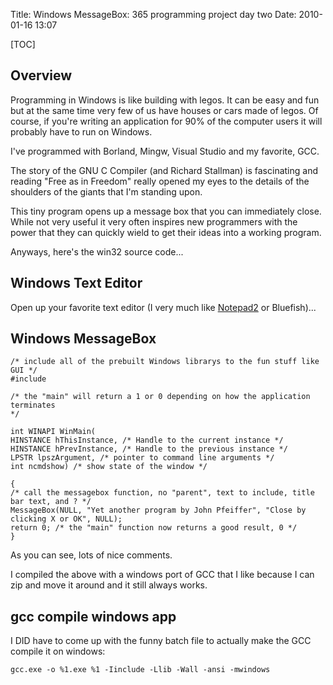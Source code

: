 Title: Windows MessageBox: 365 programming project day two
Date: 2010-01-16 13:07

[TOC]

## Overview

Programming in Windows is like building with legos. 
It can be easy and fun but at the same time very few of us have houses or cars made of legos. 
Of course, if you're writing an application for 90% of the computer users it will probably have to run on Windows.

I've programmed with Borland, Mingw, Visual Studio and my favorite, GCC.

The story of the GNU C Compiler (and Richard Stallman) is fascinating and reading "Free as in Freedom" really opened my eyes to the details of the shoulders of the giants that I'm standing upon.

This tiny program opens up a message box that you can immediately close.
While not very useful it very often inspires new programmers with the power that they can quickly wield to get their ideas into a working program.

Anyways, here's the win32 source code...  

## Windows Text Editor

Open up your favorite text editor (I very much like [Notepad2](http://www.flos-freeware.ch/notepad2.html) or Bluefish)...


## Windows MessageBox

    /* include all of the prebuilt Windows librarys to the fun stuff like GUI */
    #include
    
    /* the "main" will return a 1 or 0 depending on how the application terminates
    */
    
    int WINAPI WinMain(
    HINSTANCE hThisInstance, /* Handle to the current instance */
    HINSTANCE hPrevInstance, /* Handle to the previous instance */
    LPSTR lpszArgument, /* pointer to command line arguments */
    int ncmdshow) /* show state of the window */
    
    {
    /* call the messagebox function, no "parent", text to include, title bar text, and ? */
    MessageBox(NULL, "Yet another program by John Pfeiffer", "Close by clicking X or OK", NULL);
    return 0; /* the "main" function now returns a good result, 0 */
    }
    
As you can see, lots of nice comments.  

I compiled the above with a windows port of GCC that I like because I can zip and move it around and it still always works.

## gcc compile windows app

I DID have to come up with the funny batch file to actually make the GCC compile it on windows:

`gcc.exe -o %1.exe %1 -Iinclude -Llib -Wall -ansi -mwindows`
